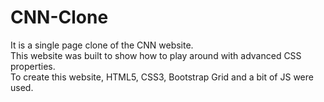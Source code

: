 # CNN-Clone  

 It is a single page clone of the CNN website.  
 This website was built to show how to play around with advanced CSS properties.  
 To create this website, HTML5, CSS3, Bootstrap Grid and a bit of JS were used.  




